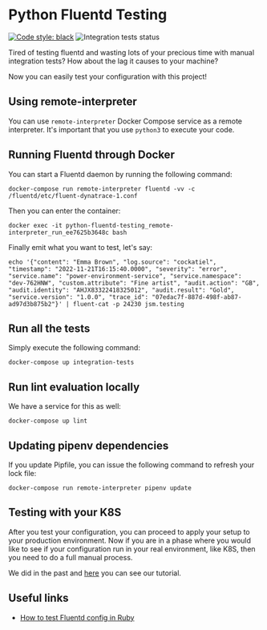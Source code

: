 # Python Fluentd Testing

[![Code style: black](https://img.shields.io/badge/code%20style-black-000000.svg)](https://github.com/psf/black)
![Integration tests status](https://github.com/juntossomosmais/python-fluentd-testing/workflows/Integration%20tests/badge.svg)

Tired of testing fluentd and wasting lots of your precious time with manual integration tests? How about the lag it causes to your machine?

Now you can easily test your configuration with this project!

## Using remote-interpreter

You can use `remote-interpreter` Docker Compose service as a remote interpreter. It's important that you use `python3` to execute your code.

## Running Fluentd through Docker

You can start a Fluentd daemon by running the following command:

    docker-compose run remote-interpreter fluentd -vv -c /fluentd/etc/fluent-dynatrace-1.conf

Then you can enter the container:

    docker exec -it python-fluentd-testing_remote-interpreter_run_ee7625b3648c bash

Finally emit what you want to test, let's say:

```shell
echo '{"content": "Emma Brown", "log.source": "cockatiel", "timestamp": "2022-11-21T16:15:40.0000", "severity": "error", "service.name": "power-environment-service", "service.namespace": "dev-762HNW", "custom.attribute": "Fine artist", "audit.action": "GB", "audit.identity": "AHJX83322418325012", "audit.result": "Gold", "service.version": "1.0.0", "trace_id": "07edac7f-887d-498f-ab87-ad97d3b875b2"}' | fluent-cat -p 24230 jsm.testing
```

## Run all the tests

Simply execute the following command:

    docker-compose up integration-tests

## Run lint evaluation locally

We have a service for this as well:

    docker-compose up lint

## Updating pipenv dependencies

If you update Pipfile, you can issue the following command to refresh your lock file:

    docker-compose run remote-interpreter pipenv update

## Testing with your K8S

After you test your configuration, you can proceed to apply your setup to your production environment. Now if you are in a phase where you would like to see if your configuration run in your real environment, like K8S, then you need to do a full manual process.

We did in the past and [here](/tests/resources/k8s-lab/README.md) you can see our tutorial.

## Useful links

- [How to test Fluentd config in Ruby](https://knplabs.com/en/blog/how2tips-how-to-test-fluentd-config)
